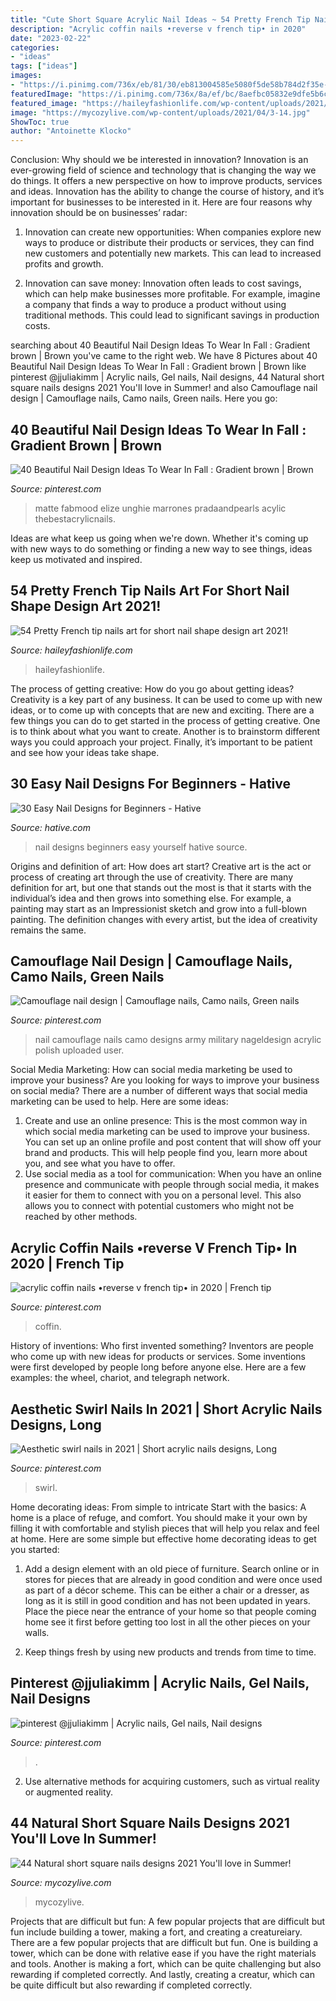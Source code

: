 ```yaml
---
title: "Cute Short Square Acrylic Nail Ideas ~ 54 Pretty French Tip Nails Art For Short Nail Shape Design Art 2021!"
description: "Acrylic coffin nails •reverse v french tip• in 2020"
date: "2023-02-22"
categories:
- "ideas"
tags: ["ideas"]
images:
- "https://i.pinimg.com/736x/eb/81/30/eb813004585e5080f5de58b784d2f35e--nail-designs-camouflage-camouflage-nails.jpg"
featuredImage: "https://i.pinimg.com/736x/8a/ef/bc/8aefbc05832e9dfe5b6cd8cafb527c49.jpg"
featured_image: "https://haileyfashionlife.com/wp-content/uploads/2021/04/86-768x1152.jpg"
image: "https://mycozylive.com/wp-content/uploads/2021/04/3-14.jpg"
ShowToc: true
author: "Antoinette Klocko"
---
```



Conclusion: Why should we be interested in innovation?
Innovation is an ever-growing field of science and technology that is changing the way we do things. It offers a new perspective on how to improve products, services and ideas. Innovation has the ability to change the course of history, and it’s important for businesses to be interested in it. Here are four reasons why innovation should be on businesses’ radar:
1) Innovation can create new opportunities: When companies explore new ways to produce or distribute their products or services, they can find new customers and potentially new markets. This can lead to increased profits and growth.

2) Innovation can save money: Innovation often leads to cost savings, which can help make businesses more profitable. For example, imagine a company that finds a way to produce a product without using traditional methods. This could lead to significant savings in production costs.

	

		
searching about 40 Beautiful Nail Design Ideas To Wear In Fall : Gradient brown | Brown you've came to the right web. We have 8 Pictures about 40 Beautiful Nail Design Ideas To Wear In Fall : Gradient brown | Brown like pinterest @jjuliakimm | Acrylic nails, Gel nails, Nail designs, 44 Natural short square nails designs 2021 You&#039;ll love in Summer! and also Camouflage nail design | Camouflage nails, Camo nails, Green nails. Here you go:
		
    
## 40 Beautiful Nail Design Ideas To Wear In Fall : Gradient Brown | Brown

<img loading=lazy src="https://i.pinimg.com/736x/d6/b4/9d/d6b49de978c658fd81001f2af073b1e3.jpg" onerror="this.onerror=null;this.src='https://tse1.mm.bing.net/th?id=OIP.pS1fjsGdF5E5N7jodP1z4gHaMK&amp;pid=15.1';" alt="40 Beautiful Nail Design Ideas To Wear In Fall : Gradient brown | Brown">

_Source: pinterest.com_

>matte fabmood elize unghie marrones pradaandpearls acylic thebestacrylicnails. 

	

Ideas are what keep us going when we're down. Whether it's coming up with new ways to do something or finding a new way to see things, ideas keep us motivated and inspired.

    
## 54 Pretty French Tip Nails Art For Short Nail Shape Design Art 2021!

<img loading=lazy src="https://haileyfashionlife.com/wp-content/uploads/2021/04/86-768x1152.jpg" onerror="this.onerror=null;this.src='https://tse3.mm.bing.net/th?id=OIP.ZbkNdnt48wASSS78RXMdngHaLH&amp;pid=15.1';" alt="54 Pretty French tip nails art for short nail shape design art 2021!">

_Source: haileyfashionlife.com_

>haileyfashionlife. 

	

The process of getting creative: How do you go about getting ideas?
Creativity is a key part of any business. It can be used to come up with new ideas, or to come up with concepts that are new and exciting. There are a few things you can do to get started in the process of getting creative. One is to think about what you want to create. Another is to brainstorm different ways you could approach your project. Finally, it’s important to be patient and see how your ideas take shape.

    
## 30 Easy Nail Designs For Beginners - Hative

<img loading=lazy src="https://hative.com/wp-content/uploads/2014/11/easy-nail-designs/15-easy-nail-designs-for-beginners.jpg" onerror="this.onerror=null;this.src='https://tse4.mm.bing.net/th?id=OIP._J77519sm_agWHNC0quYgAHaJ4&amp;pid=15.1';" alt="30 Easy Nail Designs for Beginners - Hative">

_Source: hative.com_

>nail designs beginners easy yourself hative source. 

	

Origins and definition of art: How does art start?
Creative art is the act or process of creating art through the use of creativity. There are many definition for art, but one that stands out the most is that it starts with the individual’s idea and then grows into something else. For example, a painting may start as an Impressionist sketch and grow into a full-blown painting. The definition changes with every artist, but the idea of creativity remains the same.

    
## Camouflage Nail Design | Camouflage Nails, Camo Nails, Green Nails

<img loading=lazy src="https://i.pinimg.com/736x/eb/81/30/eb813004585e5080f5de58b784d2f35e--nail-designs-camouflage-camouflage-nails.jpg" onerror="this.onerror=null;this.src='https://tse4.mm.bing.net/th?id=OIP.jzK0jOUNoSPRoBOED5TtmAHaK9&amp;pid=15.1';" alt="Camouflage nail design | Camouflage nails, Camo nails, Green nails">

_Source: pinterest.com_

>nail camouflage nails camo designs army military nageldesign acrylic polish uploaded user. 

	

Social Media Marketing: How can social media marketing be used to improve your business?
Are you looking for ways to improve your business on social media? There are a number of different ways that social media marketing can be used to help. Here are some ideas: 
1. Create and use an online presence: This is the most common way in which social media marketing can be used to improve your business. You can set up an online profile and post content that will show off your brand and products. This will help people find you, learn more about you, and see what you have to offer. 
2. Use social media as a tool for communication: When you have an online presence and communicate with people through social media, it makes it easier for them to connect with you on a personal level. This also allows you to connect with potential customers who might not be reached by other methods. 

    
## Acrylic Coffin Nails •reverse V French Tip• In 2020 | French Tip

<img loading=lazy src="https://i.pinimg.com/736x/8a/ef/bc/8aefbc05832e9dfe5b6cd8cafb527c49.jpg" onerror="this.onerror=null;this.src='https://tse2.mm.bing.net/th?id=OIP.H-RqpKSY6tBQOecU4xTQ2gHaJ3&amp;pid=15.1';" alt="acrylic coffin nails •reverse v french tip• in 2020 | French tip">

_Source: pinterest.com_

>coffin. 

	

History of inventions: Who first invented something?
Inventors are people who come up with new ideas for products or services. Some inventions were first developed by people long before anyone else. Here are a few examples: the wheel, chariot, and telegraph network.

    
## Aesthetic Swirl Nails In 2021 | Short Acrylic Nails Designs, Long

<img loading=lazy src="https://i.pinimg.com/736x/4c/bf/68/4cbf68ed8820921f6cb248133656c902.jpg" onerror="this.onerror=null;this.src='https://tse4.mm.bing.net/th?id=OIP.vGcKH_5nVsBLW2iX-l9Y3AHaJ3&amp;pid=15.1';" alt="Aesthetic swirl nails in 2021 | Short acrylic nails designs, Long">

_Source: pinterest.com_

>swirl. 

	

Home decorating ideas: From simple to intricate
Start with the basics: A home is a place of refuge, and comfort. You should make it your own by filling it with comfortable and stylish pieces that will help you relax and feel at home. Here are some simple but effective home decorating ideas to get you started:
1. Add a design element with an old piece of furniture. Search online or in stores for pieces that are already in good condition and were once used as part of a décor scheme. This can be either a chair or a dresser, as long as it is still in good condition and has not been updated in years. Place the piece near the entrance of your home so that people coming home see it first before getting too lost in all the other pieces on your walls.

2. Keep things fresh by using new products and trends from time to time.

    
## Pinterest @jjuliakimm | Acrylic Nails, Gel Nails, Nail Designs

<img loading=lazy src="https://i.pinimg.com/736x/f5/3a/bb/f53abb988f1b980345ac3f05c36248fc.jpg" onerror="this.onerror=null;this.src='https://tse4.mm.bing.net/th?id=OIP.wtOpCxVMBJFF2RaTeR1OLQHaNa&amp;pid=15.1';" alt="pinterest @jjuliakimm | Acrylic nails, Gel nails, Nail designs">

_Source: pinterest.com_

>. 

	

2. Use alternative methods for acquiring customers, such as virtual reality or augmented reality.

    
## 44 Natural Short Square Nails Designs 2021 You&#039;ll Love In Summer!

<img loading=lazy src="https://mycozylive.com/wp-content/uploads/2021/04/3-14.jpg" onerror="this.onerror=null;this.src='https://tse3.mm.bing.net/th?id=OIP.XreR7xIESFi0czetx0IO_gHaLH&amp;pid=15.1';" alt="44 Natural short square nails designs 2021 You&#039;ll love in Summer!">

_Source: mycozylive.com_

>mycozylive. 

	

Projects that are difficult but fun: A few popular projects that are difficult but fun include building a tower, making a fort, and creating a creatureiary.
There are a few popular projects that are difficult but fun. One is building a tower, which can be done with relative ease if you have the right materials and tools. Another is making a fort, which can be quite challenging but also rewarding if completed correctly. And lastly, creating a creatur, which can be quite difficult but also rewarding if completed correctly.

